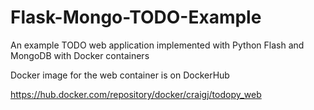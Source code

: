 # Flask-Mongo-TODO-Example
An example TODO web application implemented with Python Flash and MongoDB with Docker containers
  
  
Docker image for the web container is on DockerHub

https://hub.docker.com/repository/docker/craigj/todopy_web

  
